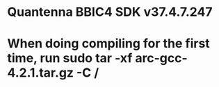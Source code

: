 # Quantenna BBIC4 SDK v37.4.7.247

# When doing compiling for the first time, run sudo tar -xf arc-gcc-4.2.1.tar.gz -C /
